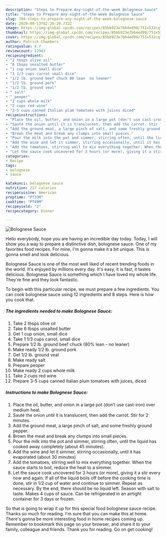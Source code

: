 ```yaml
---
description: "Steps to Prepare Any-night-of-the-week Bolognese Sauce"
title: "Steps to Prepare Any-night-of-the-week Bolognese Sauce"
slug: 784-steps-to-prepare-any-night-of-the-week-bolognese-sauce
date: 2020-08-13T02:20:29.732Z
image: https://img-global.cpcdn.com/recipes/85bb923e7b64ed99/751x532cq70/bolognese-sauce-recipe-main-photo.jpg
thumbnail: https://img-global.cpcdn.com/recipes/85bb923e7b64ed99/751x532cq70/bolognese-sauce-recipe-main-photo.jpg
cover: https://img-global.cpcdn.com/recipes/85bb923e7b64ed99/751x532cq70/bolognese-sauce-recipe-main-photo.jpg
author: Patrick Chambers
ratingvalue: 4.7
reviewcount: 12943
recipeingredient:
- "2 tbsps olive oil"
- "6 tbsps unsalted butter"
- "1 cup onion small dice"
- "1 1/3 cups carrot small dice"
- "1/2 lb. ground beef chuck 80 lean  no leaner"
- "1/2 lb. ground pork"
- "1/2 lb. ground veal"
- " salt"
- " peoper"
- "2 cups whole milk"
- "2 cups red wine"
- "3-5 cups canned Italian plum tomatoes with juices diced"
recipeinstructions:
- "Place the oil, butter, and onion in a large pot (don’t use cast-iron) over medium heat."
- "Sauté the onion until it is translucent, then add the carrot. Stir for 2 minutes."
- "Add the ground meat, a large pinch of salt, and some freshly ground pepper."
- "Brown the meat and break any clumps into small pieces."
- "Pour the milk into the pot and simmer, stirring often, until the liquid has cooked away completely (about 45 minutes)."
- "Add the wine and let it simmer, stirring occasionally, until it has evaporated (about 30 minutes)"
- "Add the tomatoes, stirring well to mix everything together. When the sauce starts to boil, reduce the heat to a simmer."
- "Let the sauce cook uncovered for 3 hours (or more), giving it a stir every now and again. If all of the liquid boils off before the cooking time is done, stir in 1/2 cup of water and continue to simmer. Repeat as necessary. By the end, there should be no liquid left. Season with salt to taste. Makes 4 cups of sauce. Can be refrigerated in an airtight container for 3 days or frozen."
categories:
- Recipe
tags:
- bolognese
- sauce

katakunci: bolognese sauce 
nutrition: 227 calories
recipecuisine: American
preptime: "PT33M"
cooktime: "PT49M"
recipeyield: "2"
recipecategory: Dinner

---
```



![Bolognese Sauce](https://img-global.cpcdn.com/recipes/85bb923e7b64ed99/751x532cq70/bolognese-sauce-recipe-main-photo.jpg)

Hello everybody, hope you are having an incredible day today. Today, I will show you a way to prepare a distinctive dish, bolognese sauce. One of my favorites food recipes. For mine, I'm gonna make it a bit unique. This is gonna smell and look delicious.



Bolognese Sauce is one of the most well liked of recent trending foods in the world. It's enjoyed by millions every day. It's easy, it is fast, it tastes delicious. Bolognese Sauce is something which I have loved my whole life. They're fine and they look fantastic.


To begin with this particular recipe, we must prepare a few ingredients. You can cook bolognese sauce using 12 ingredients and 8 steps. Here is how you cook that.

<!--inarticleads1-->

##### The ingredients needed to make Bolognese Sauce:

1. Take 2 tbsps olive oil
1. Take 6 tbsps unsalted butter
1. Get 1 cup onion, small dice
1. Take 1 1/3 cups carrot, small dice
1. Prepare 1/2 lb. ground beef chuck (80% lean – no leaner)
1. Make ready 1/2 lb. ground pork
1. Get 1/2 lb. ground veal
1. Make ready  salt
1. Prepare  peoper
1. Make ready 2 cups whole milk
1. Take 2 cups red wine
1. Prepare 3-5 cups canned Italian plum tomatoes with juices, diced




<!--inarticleads2-->

##### Instructions to make Bolognese Sauce:

1. Place the oil, butter, and onion in a large pot (don’t use cast-iron) over medium heat.
1. Sauté the onion until it is translucent, then add the carrot. Stir for 2 minutes.
1. Add the ground meat, a large pinch of salt, and some freshly ground pepper.
1. Brown the meat and break any clumps into small pieces.
1. Pour the milk into the pot and simmer, stirring often, until the liquid has cooked away completely (about 45 minutes).
1. Add the wine and let it simmer, stirring occasionally, until it has evaporated (about 30 minutes)
1. Add the tomatoes, stirring well to mix everything together. When the sauce starts to boil, reduce the heat to a simmer.
1. Let the sauce cook uncovered for 3 hours (or more), giving it a stir every now and again. If all of the liquid boils off before the cooking time is done, stir in 1/2 cup of water and continue to simmer. Repeat as necessary. By the end, there should be no liquid left. Season with salt to taste. Makes 4 cups of sauce. Can be refrigerated in an airtight container for 3 days or frozen.




So that is going to wrap it up for this special food bolognese sauce recipe. Thanks so much for reading. I'm sure that you can make this at home. There's gonna be more interesting food in home recipes coming up. Remember to bookmark this page on your browser, and share it to your family, colleague and friends. Thank you for reading. Go on get cooking!
